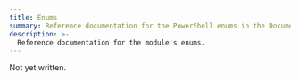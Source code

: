 ```yaml
---
title: Enums
summary: Reference documentation for the PowerShell enums in the Documentarian.ModuleAuthor module.
description: >-
  Reference documentation for the module's enums.
---
```


Not yet written.
